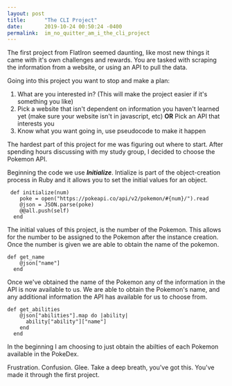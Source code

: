 ```yaml
---
layout: post
title:      "The CLI Project"
date:       2019-10-24 00:50:24 -0400
permalink:  im_no_quitter_am_i_the_cli_project
---
```



The first project from FlatIron seemed daunting, like most new things it came with it's own challenges and rewards. You are tasked with scraping the information from a website, or using an API to pull the data.

Going into this project you want to stop and make a plan:
1. What are you interested in? (This will make the project easier if it's something you like)
2. Pick a website that isn't dependent on information you haven't learned yet (make sure your website isn't in javascript, etc)
**OR**
Pick an API that interests you
3. Know what you want going in, use pseudocode to make it happen

The hardest part of this project for me was figuring out where to start. After spending hours discussing with my study group, I decided to choose the Pokemon API. 

Beginning the code we use ***Initialize***. Intialize is part of the object-creation process in Ruby and it allows you to set the initial values for an object. 

```
 def initialize(num)
    poke = open("https://pokeapi.co/api/v2/pokemon/#{num}/").read
    @json = JSON.parse(poke)
    @@all.push(self) 
  end 
```

The initial values of this project, is the number of the Pokemon. This allows for the number to be assigned to the Pokemon after the instance creation. Once the number is given we are able to obtain the name of the pokemon. 

```
def get_name
    @json["name"]
  end 
```

Once we've obtained the name of the Pokemon any of the information in the API is now available to us. We are able to obtain the Pokemon's name, and any additional information the API has available for us to choose from.

```
def get_abilities
    @json["abilities"].map do |ability|
      ability["ability"]["name"]
    end 
  end 
```
In the beginning I am choosing to just obtain the abilties of each Pokemon available in the PokeDex. 

Frustration. Confusion. Glee. Take a deep breath, you've got this. You've made it through the first project. 






